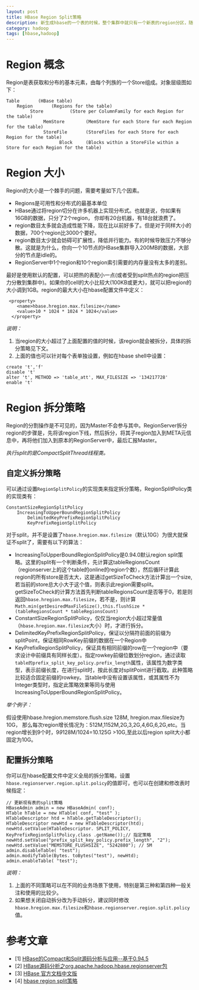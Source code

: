 ```yaml
---
layout: post
title: HBase Region Split策略
description: 新生成hbase的一个表的时候，整个集群中就只有一个新表的region分区，随着存储的数据增多，一个region就会水平分割为大小相等的2个region，这一过程是由HRegion Server自动处理的，期间不需要HMaster Server的参与。
category: hadoop
tags: [hbase,hadoop]
---
```


# Region 概念

Region是表获取和分布的基本元素，由每个列族的一个Store组成。对象层级图如下：

```
Table       (HBase table)
    Region       (Regions for the table)
         Store          (Store per ColumnFamily for each Region for the table)
              MemStore        (MemStore for each Store for each Region for the table)
              StoreFile       (StoreFiles for each Store for each Region for the table)
                    Block     (Blocks within a StoreFile within a Store for each Region for the table)
```

# Region 大小

Region的大小是一个棘手的问题，需要考量如下几个因素。

- Regions是可用性和分布式的最基本单位
- HBase通过将region切分在许多机器上实现分布式。也就是说，你如果有16GB的数据，只分了2个region， 你却有20台机器，有18台就浪费了。
- region数目太多就会造成性能下降，现在比以前好多了。但是对于同样大小的数据，700个region比3000个要好。
- region数目太少就会妨碍可扩展性，降低并行能力。有的时候导致压力不够分散。这就是为什么，你向一个10节点的HBase集群导入200MB的数据，大部分的节点是idle的。
- RegionServer中1个region和10个region索引需要的内存量没有太多的差别。

<!-- more -->

最好是使用默认的配置，可以把热的表配小一点(或者受到split热点的region把压力分散到集群中)。如果你的cell的大小比较大(100KB或更大)，就可以把region的大小调到1GB。region的最大大小在hbase配置文件中定义：

```
 <property>
    <name>hbase.hregion.max.filesize</name>
    <value>10 * 1024 * 1024 * 1024</value>
  </property>
```

*说明：*

1. 当region的大小超过了上面配置的值的时候，该region就会被拆分，具体的拆分策略见下文。
2. 上面的值也可以针对每个表单独设置，例如在hbase shell中设置：

```
create 't','f'
disable 't'
alter 't', METHOD => 'table_att', MAX_FILESIZE => '134217728'
enable 't'
```

# Region 拆分策略

Region的分割操作是不可见的，因为Master不会参与其中。RegionServer拆分region的步骤是，先将该region下线，然后拆分，将其子region加入到META元信息中，再将他们加入到原本的RegionServer中，最后汇报Master。

*执行split的是CompactSplitThread线程类。*

## 自定义拆分策略

可以通过设置`RegionSplitPolicy`的实现类来指定拆分策略，RegionSplitPolicy类的实现类有：

```
ConstantSizeRegionSplitPolicy
	IncreasingToUpperBoundRegionSplitPolicy
		DelimitedKeyPrefixRegionSplitPolicy
		KeyPrefixRegionSplitPolicy
```

对于split，并不是设置了`hbase.hregion.max.filesize`（默认10G）为很大就保证不split了，需要有以下的算法：

- IncreasingToUpperBoundRegionSplitPolicy是0.94.0默认region split策略。这里的split有一个判断条件，先计算这tableRegionsCount（regionserver上的这个table的online的region个数），然后循环计算此region的所有store是否太大，这是通过getSizeToCheck方法计算出一个size,若当前的store总大小大于这个值，则表示此region需要split。getSizeToCheck的计算方法首先判断tableRegionsCount是否等于0，若是则返回`hbase.hregion.max.filesize`，若不是，则计算`Math.min(getDesiredMaxFileSize(),this.flushSize * (tableRegionsCount * tableRegionsCount)`
- ConstantSizeRegionSplitPolicy，仅仅当region大小超过常量值（`hbase.hregion.max.filesize`大小）时，才进行拆分。
- DelimitedKeyPrefixRegionSplitPolicy，保证以分隔符前面的前缀为splitPoint，保证相同RowKey前缀的数据在一个Region中
- KeyPrefixRegionSplitPolicy，保证具有相同前缀的row在一个region中（要求设计中前缀具有同样长度）。指定rowkey前缀位数划分region，通过读取`table的prefix_split_key_policy.prefix_length`属性，该属性为数字类型，表示前缀长度，在进行split时，按此长度对splitPoint进行截取。此种策略比较适合固定前缀的rowkey。当table中没有设置该属性，或其属性不为Integer类型时，指定此策略效果等同与使用IncreasingToUpperBoundRegionSplitPolicy。

*举个例子：*

假设使用hbase.hregion.memstore.flush.size 128M, hregion.max.filesize为10G， 那么每次region增长情况为：512M,1152M,2G,3,2G,4,6G,6,2G,etc。当region增长到9个时，9*9*128M/1024=10.125G >10G,至此以后region split大小都固定为10G。

## 配置拆分策略

你可以在hbase配置文件中定义全局的拆分策略，设置`hbase.regionserver.region.split.policy`的值即可，也可以在创建和修改表时候指定：

```
// 更新现有表的split策略
HBaseAdmin admin = new HBaseAdmin( conf);
HTable hTable = new HTable( conf, "test" );
HTableDescriptor htd = hTable.getTableDescriptor();
HTableDescriptor newHtd = new HTableDescriptor(htd);
newHtd.setValue(HTableDescriptor. SPLIT_POLICY, KeyPrefixRegionSplitPolicy.class .getName());// 指定策略
newHtd.setValue("prefix_split_key_policy.prefix_length", "2");
newHtd.setValue("MEMSTORE_FLUSHSIZE", "5242880"); // 5M
admin.disableTable( "test");
admin.modifyTable(Bytes. toBytes("test"), newHtd);
admin.enableTable( "test");
```

*说明：*

1. 上面的不同策略可以在不同的业务场景下使用，特别是第三种和第四种一般关注和使用的比较少。
2. 如果想关闭自动拆分改为手动拆分，建议同时修改`hbase.hregion.max.filesize`和`hbase.regionserver.region.split.policy`值。


# 参考文章

- [1] [HBase的Compact和Split源码分析与应用--基于0.94.5](http://blog.csdn.net/doliu6/article/details/13505319)
- [2] [HBase源码分析之org.apache.hadoop.hbase.regionserver包](http://blog.csdn.net/yangbutao/article/details/8930126)
- [3] [HBase 官方文档中文版](http://abloz.com/hbase/book.html)
- [4] [hbase region split策略](http://blog.toby941.sinaapp.com/hbase-region-split.html)
